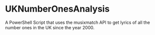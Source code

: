 # UKNumberOnesAnalysis
A PowerShell Script that uses the musixmatch API to get lyrics of all the number ones in the UK since the year 2000.
